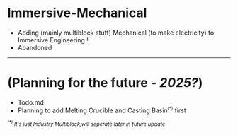 # Immersive-Mechanical
- Adding (mainly multiblock stuff) Mechanical (to make electricity) to Immersive Engineering !
- Abandoned

---

# (Planning for the future - <em>2025?</em>)
- Todo.md
- Planning to add Melting Crucible and Casting Basin<sup><small>(*)</small></sup> first

<small><i><sup>(*)</sup> It's just Industry Multiblock,will seperate later in future update</i></small>
